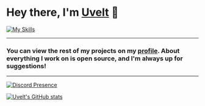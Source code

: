 # Hey there, I'm [Uvelt]() 👋

[![My Skills](https://skillicons.dev/icons?i=js,html,css,pr,blender)](https://skillicons.dev)

<hr>

### You can view the rest of my projects on my [profile](https://github.com/Uveltt). About everything I work on is open source, and I'm always up for suggestions!

<hr>

[![Discord Presence](https://lanyard.cnrad.dev/api/832910537343893504)](https://discord.com/users/832910537343893504)

[![Uvelt's GitHub stats](https://github-readme-stats.vercel.app/api?username=uvelt&show_icons=true&theme=dracula)](https://github.com/anuraghazra/github-readme-stats)
